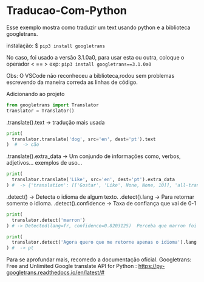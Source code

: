 # Traducao-Com-Python
Esse exemplo mostra como traduzir um text usando python e a biblioteca googletrans.

  instalação: $ 
  ```pip3 install googletrans```

  No caso, foi usado a versão 3.1.0a0, para
  usar esta ou outra, coloque o operador < == >
    exp: 
    ```pip3 install googletrans==3.1.0a0```
                                                                  

  Obs: O VSCode não reconheceu a biblioteca,rodou sem problemas
  escrevendo da maneira correda as linhas de código.
  
  Adicionando ao projeto
  
```python
from googletrans import Translator
translator = Translator()
```

  .translate().text -> tradução mais usada

```python
print(
  translator.translate('dog', src='en', dest='pt').text
)  #  -> cão
```

  .translate().extra_data -> Um conjundo de informações
  como, verbos, adjetivos... exemplos de uso...
  
```python
print(
  translator.translate('Like', src='en', dest='pt').extra_data
) #  -> {'translation': [['Gostar', 'Like', None, None, 10]], 'all-translations': [['verbo', ['gostar', 'desejar', ...
```


  .detect()             -> Detecta o idioma de algum texto.
  .detect().lang        -> Para retornar somente o idioma.
  .detect().confidence  -> Taxa de confiança que vai de 0-1
  
```python
print(
  translator.detect('marron') 
) # -> Detected(lang=fr, confidence=0.8203125)  Perceba que marron foi indentificado  na lingua francesa com uma descrepancia.
```

```python
print(
  translator.detect('Agora quero que me retorne apenas o idioma').lang # Usar o .lang para retornar o idioma 
) #  -> pt
```


  Para se aprofundar mais, recomedo a documentação oficial.
  Googletrans: Free and Unlimited Google translate API for Python : 
    https://py-googletrans.readthedocs.io/en/latest/#
